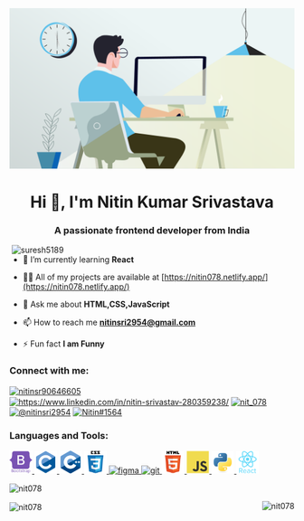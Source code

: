 ![image](https://github.com/Nit078/Portfolio-2.0/blob/master/images/flat%20character%202_2.png)
<h1 align="center">Hi 👋, I'm Nitin Kumar Srivastava</h1>
<h3 align="center">A passionate frontend developer from India</h3>

<p align="left"> <img src="https://www.dsdcindia.com/uploads/slider/slider%20(2).gif" alt="suresh5189" width="500" align="right"/> </p>

- 🌱 I’m currently learning **React**

- 👨‍💻 All of my projects are available at [https://nitin078.netlify.app/](https://nitin078.netlify.app/)

- 💬 Ask me about **HTML,CSS,JavaScript**

- 📫 How to reach me **nitinsri2954@gmail.com**

- ⚡ Fun fact **I am Funny**

<h3 align="left">Connect with me:</h3>
<p align="left">
<a href="https://twitter.com/nitinsr90646605" target="blank"><img align="center" src="https://raw.githubusercontent.com/rahuldkjain/github-profile-readme-generator/master/src/images/icons/Social/twitter.svg" alt="nitinsr90646605" height="30" width="40" /></a>
<a href="https://linkedin.com/in/https://www.linkedin.com/in/nitin-srivastav-280359238/" target="blank"><img align="center" src="https://raw.githubusercontent.com/rahuldkjain/github-profile-readme-generator/master/src/images/icons/Social/linked-in-alt.svg" alt="https://www.linkedin.com/in/nitin-srivastav-280359238/" height="30" width="40" /></a>
<a href="https://instagram.com/nit_078" target="blank"><img align="center" src="https://raw.githubusercontent.com/rahuldkjain/github-profile-readme-generator/master/src/images/icons/Social/instagram.svg" alt="nit_078" height="30" width="40" /></a>
<a href="https://www.hackerrank.com/@nitinsri2954" target="blank"><img align="center" src="https://raw.githubusercontent.com/rahuldkjain/github-profile-readme-generator/master/src/images/icons/Social/hackerrank.svg" alt="@nitinsri2954" height="30" width="40" /></a>
<a href="https://discord.gg/Nitin#1564" target="blank"><img align="center" src="https://raw.githubusercontent.com/rahuldkjain/github-profile-readme-generator/master/src/images/icons/Social/discord.svg" alt="Nitin#1564" height="30" width="40" /></a>
</p>

<h3 align="left">Languages and Tools:</h3>
<p align="left"> <a href="https://getbootstrap.com" target="_blank" rel="noreferrer"> <img src="https://raw.githubusercontent.com/devicons/devicon/master/icons/bootstrap/bootstrap-plain-wordmark.svg" alt="bootstrap" width="40" height="40"/> </a> <a href="https://www.cprogramming.com/" target="_blank" rel="noreferrer"> <img src="https://raw.githubusercontent.com/devicons/devicon/master/icons/c/c-original.svg" alt="c" width="40" height="40"/> </a> <a href="https://www.w3schools.com/cpp/" target="_blank" rel="noreferrer"> <img src="https://raw.githubusercontent.com/devicons/devicon/master/icons/cplusplus/cplusplus-original.svg" alt="cplusplus" width="40" height="40"/> </a> <a href="https://www.w3schools.com/css/" target="_blank" rel="noreferrer"> <img src="https://raw.githubusercontent.com/devicons/devicon/master/icons/css3/css3-original-wordmark.svg" alt="css3" width="40" height="40"/> </a> <a href="https://www.figma.com/" target="_blank" rel="noreferrer"> <img src="https://www.vectorlogo.zone/logos/figma/figma-icon.svg" alt="figma" width="40" height="40"/> </a> <a href="https://git-scm.com/" target="_blank" rel="noreferrer"> <img src="https://www.vectorlogo.zone/logos/git-scm/git-scm-icon.svg" alt="git" width="40" height="40"/> </a> <a href="https://www.w3.org/html/" target="_blank" rel="noreferrer"> <img src="https://raw.githubusercontent.com/devicons/devicon/master/icons/html5/html5-original-wordmark.svg" alt="html5" width="40" height="40"/> </a> <a href="https://developer.mozilla.org/en-US/docs/Web/JavaScript" target="_blank" rel="noreferrer"> <img src="https://raw.githubusercontent.com/devicons/devicon/master/icons/javascript/javascript-original.svg" alt="javascript" width="40" height="40"/> </a> <a href="https://www.python.org" target="_blank" rel="noreferrer"> <img src="https://raw.githubusercontent.com/devicons/devicon/master/icons/python/python-original.svg" alt="python" width="40" height="40"/> </a> <a href="https://reactjs.org/" target="_blank" rel="noreferrer"> <img src="https://raw.githubusercontent.com/devicons/devicon/master/icons/react/react-original-wordmark.svg" alt="react" width="40" height="40"/> </a> </p>

<p><img align="center" src="https://github-readme-stats.vercel.app/api/top-langs?username=nit078&show_icons=true&locale=en&layout=compact" alt="nit078"/></p>

<p><img align="right" src="https://github-readme-stats.vercel.app/api?username=nit078&show_icons=true&locale=en" alt="nit078" /></p>

<p><img align="center" src="https://github-readme-streak-stats.herokuapp.com/?user=nit078&" alt="nit078" /></p>
